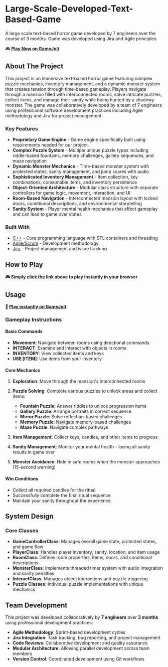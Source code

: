 # Large-Scale-Developed-Text-Based-Game

A large scale text-based horror game developed by 7 engineers over the course of 3 months. Game was developed using Jira and Agile principles.

🎮 **[Play Now on GameJolt](https://gamejolt.com/games/btsmansion/935057)**

## About The Project

This project is an immersive text-based horror game featuring complex puzzle mechanics, inventory management, and a dynamic monster system that creates tension through time-based gameplay. Players navigate through a mansion filled with interconnected rooms, solve intricate puzzles, collect items, and manage their sanity while being hunted by a shadowy monster. The game was collaboratively developed by a team of 7 engineers using professional software development practices including Agile methodology and Jira for project management.

### Key Features

- **Proprietary Game Engine** - Game engine specifically built using requirements needed for our project.
- **Complex Puzzle System** - Multiple unique puzzle types including riddle-based fountains, memory challenges, gallery sequences, and maze navigation
- **Dynamic Monster Mechanics** - Time-based monster system with protected states, sanity management, and jump scares with audio
- **Sophisticated Inventory Management** - Item collection, key combinations, consumable items, and inventory persistence
- **Object-Oriented Architecture** - Modular class structure with separate controllers for game logic, movement, interaction, and UI
- **Room-Based Navigation** - Interconnected mansion layout with locked doors, conditional descriptions, and environmental storytelling
- **Sanity System** - Player mental health mechanics that affect gameplay and can lead to game over states

### Built With

- [C++](https://isocpp.org/) - Core programming language with STL containers and threading
- [Agile/Scrum](https://www.atlassian.com/agile) - Development methodology
- [Jira](https://www.atlassian.com/software/jira) - Project management and issue tracking

## How to Play

**🎮 Simply click the link above to play instantly in your browser**

## Usage

**🚀 [Play instantly on GameJolt](https://gamejolt.com/games/btsmansion/935057)**

### Gameplay Instructions

#### Basic Commands
- **Movement**: Navigate between rooms using directional commands
- **INTERACT**: Examine and interact with objects in rooms
- **INVENTORY**: View collected items and keys
- **USE [ITEM]**: Use items from your inventory

#### Core Mechanics

1. **Exploration**: Move through the mansion's interconnected rooms
2. **Puzzle Solving**: Complete various puzzles to unlock areas and collect items:
   - **Fountain Puzzle**: Answer riddles to unlock progression items
   - **Gallery Puzzle**: Arrange portraits in correct sequence
   - **Mirror Puzzle**: Solve reflection-based challenges
   - **Memory Puzzle**: Navigate memory-based challenges
   - **Maze Puzzle**: Navigate complex pathways

3. **Item Management**: Collect keys, candles, and other items to progress
4. **Sanity Management**: Monitor your mental health - losing all sanity results in game over
5. **Monster Avoidance**: Hide in safe rooms when the monster approaches (15-second warning)

#### Win Conditions
- Collect all required candles for the ritual
- Successfully complete the final ritual sequence
- Maintain your sanity throughout the experience

## System Design

### Core Classes

- **GameControllerClass**: Manages overall game state, protected states, and game flow
- **PlayerClass**: Handles player inventory, sanity, location, and item usage
- **RoomClass**: Defines room properties, items, doors, and conditional descriptions
- **MonsterClass**: Implements threaded timer system with audio integration and sanity penalties
- **InteractClass**: Manages object interactions and puzzle triggering
- **Puzzle Classes**: Individual puzzle implementations with unique mechanics

## Team Development

This project was developed collaboratively by **7 engineers** over **3 months** using professional development practices:

- **Agile Methodology**: Sprint-based development cycles
- **Jira Integration**: Task tracking, bug reporting, and project management
- **Code Reviews**: Collaborative development and quality assurance
- **Modular Architecture**: Allowing parallel development across team members
- **Version Control**: Coordinated development using Git workflows
